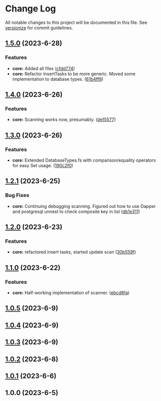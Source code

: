 # Change Log

All notable changes to this project will be documented in this file. See [versionize](https://github.com/versionize/versionize) for commit guidelines.

<a name="1.5.0"></a>
## [1.5.0](https://www.github.com/kamiyo/FSharpMajor/releases/tag/v1.5.0) (2023-6-28)

### Features

* **core:** Added all files ([cfdd774](https://www.github.com/kamiyo/FSharpMajor/commit/cfdd77420dd9a30286f90150792750b3c4f811c8))
* **core:** Refactor InsertTasks to be more generic. Moved some implementation to database types. ([61b4ff9](https://www.github.com/kamiyo/FSharpMajor/commit/61b4ff979d6b2c7959aaf766b9cfc4356303e5f2))

<a name="1.4.0"></a>
## [1.4.0](https://www.github.com/kamiyo/FSharpMajor/releases/tag/v1.4.0) (2023-6-26)

### Features

* **core:** Scanning works now, presumably. ([de15577](https://www.github.com/kamiyo/FSharpMajor/commit/de155777fabc909948e2a085e46594d2be9207aa))

<a name="1.3.0"></a>
## [1.3.0](https://www.github.com/kamiyo/FSharpMajor/releases/tag/v1.3.0) (2023-6-26)

### Features

* **core:** Extended DatabaseTypes.fs with comparison/equality operators for easy Set usage. ([190c2f0](https://www.github.com/kamiyo/FSharpMajor/commit/190c2f0d6c60090b91a4aac6a5bf4559dd186bb6))

<a name="1.2.1"></a>
## [1.2.1](https://www.github.com/kamiyo/FSharpMajor/releases/tag/v1.2.1) (2023-6-25)

### Bug Fixes

* **core:** Continuing debugging scanning. Figured out how to use Dapper and postgresql unnest to check composite key in list ([db1e311](https://www.github.com/kamiyo/FSharpMajor/commit/db1e31172ad414d2e7658ac6297f47a573f751ba))

<a name="1.2.0"></a>
## [1.2.0](https://www.github.com/kamiyo/FSharpMajor/releases/tag/v1.2.0) (2023-6-23)

### Features

* **core:** refactored insert tasks, started update scan ([30b559f](https://www.github.com/kamiyo/FSharpMajor/commit/30b559fd056d6e0fd9b1c844902c7f8768048a9c))

<a name="1.1.0"></a>
## [1.1.0](https://www.github.com/kamiyo/FSharpMajor/releases/tag/v1.1.0) (2023-6-22)

### Features

* **core:** Half-working implementation of scanner. ([ebcd8fa](https://www.github.com/kamiyo/FSharpMajor/commit/ebcd8faaae9649d49acfc9571cadbbe62e97a6d5))

<a name="1.0.5"></a>
## [1.0.5](https://www.github.com/kamiyo/FSharpMajor/releases/tag/v1.0.5) (2023-6-9)

<a name="1.0.4"></a>
## [1.0.4](https://www.github.com/kamiyo/FSharpMajor/releases/tag/v1.0.4) (2023-6-9)

<a name="1.0.3"></a>
## [1.0.3](https://www.github.com/kamiyo/FSharpMajor/releases/tag/v1.0.3) (2023-6-9)

<a name="1.0.2"></a>
## [1.0.2](https://www.github.com/kamiyo/FSharpMajor/releases/tag/v1.0.2) (2023-6-8)

<a name="1.0.1"></a>
## [1.0.1](https://www.github.com/kamiyo/FSharpMajor/releases/tag/v1.0.1) (2023-6-6)

<a name="1.0.0"></a>
## 1.0.0 (2023-6-5)

